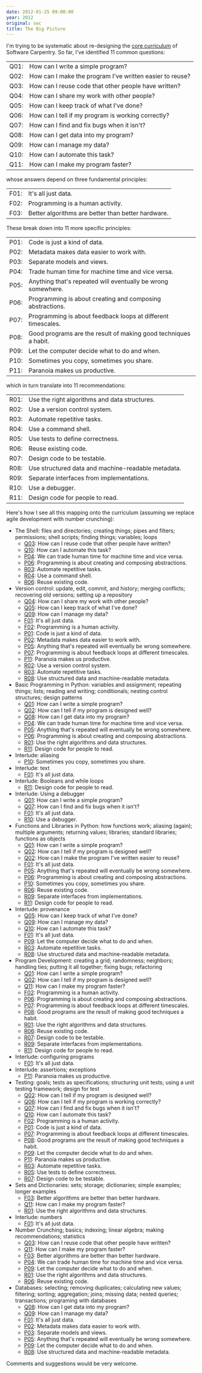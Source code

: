 ```yaml
---
date: 2012-01-25 09:00:00
year: 2012
original: swc
title: The Big Picture
---
```

<p>I'm trying to be systematic about re-designing the <a href="{{site.baseurl}}/blog/2012/01/revising-the-curriculum.html">core curriculum</a> of Software Carpentry. So far, I've identified 11 common questions:</p>
<table>
<tbody>
<tr>
<td id="Q01">Q01:</td>
<td>How can I write a simple program?</td>
</tr>
<tr>
<td id="Q02">Q02:</td>
<td>How can I make the program I've written easier to reuse?</td>
</tr>
<tr>
<td id="Q03">Q03:</td>
<td>How can I reuse code that other people have written?</td>
</tr>
<tr>
<td id="Q04">Q04:</td>
<td>How can I share my work with other people?</td>
</tr>
<tr>
<td id="Q05">Q05:</td>
<td>How can I keep track of what I've done?</td>
</tr>
<tr>
<td id="Q06">Q06:</td>
<td>How can I tell if my program is working correctly?</td>
</tr>
<tr>
<td id="Q07">Q07:</td>
<td>How can I find and fix bugs when it isn't?</td>
</tr>
<tr>
<td id="Q08">Q08:</td>
<td>How can I get data into my program?</td>
</tr>
<tr>
<td id="Q09">Q09:</td>
<td>How can I manage my data?</td>
</tr>
<tr>
<td id="Q10">Q10:</td>
<td>How can I automate this task?</td>
</tr>
<tr>
<td id="Q11">Q11:</td>
<td>How can I make my program faster?</td>
</tr>
</tbody>
</table>
<p>whose answers depend on three fundamental principles:</p>
<table>
<tbody>
<tr>
<td id="F01">F01:</td>
<td>It's all just data.</td>
</tr>
<tr>
<td id="F02">F02:</td>
<td>Programming is a human activity.</td>
</tr>
<tr>
<td id="F03">F03:</td>
<td>Better algorithms are better than better hardware.</td>
</tr>
</tbody>
</table>
<p>These break down into 11 more specific principles:</p>
<table>
<tbody>
<tr>
<td id="P01">P01:</td>
<td>Code is just a kind of data.</td>
</tr>
<tr>
<td id="P02">P02:</td>
<td>Metadata makes data easier to work with.</td>
</tr>
<tr>
<td id="P03">P03:</td>
<td>Separate models and views.</td>
</tr>
<tr>
<td id="P04">P04:</td>
<td>Trade human time for machine time and vice versa.</td>
</tr>
<tr>
<td id="P05">P05:</td>
<td>Anything that's repeated will eventually be wrong somewhere.</td>
</tr>
<tr>
<td id="P06">P06:</td>
<td>Programming is about creating and composing abstractions.</td>
</tr>
<tr>
<td id="P07">P07:</td>
<td>Programming is about feedback loops at different timescales.</td>
</tr>
<tr>
<td id="P08">P08:</td>
<td>Good programs are the result of making good techniques a habit.</td>
</tr>
<tr>
<td id="P09">P09:</td>
<td>Let the computer decide what to do and when.</td>
</tr>
<tr>
<td id="P10">P10:</td>
<td>Sometimes you copy, sometimes you share.</td>
</tr>
<tr>
<td id="P11">P11:</td>
<td>Paranoia makes us productive.</td>
</tr>
</tbody>
</table>
<p>which in turn translate into 11 recommendations:</p>
<table>
<tbody>
<tr>
<td id="R01">R01:</td>
<td>Use the right algorithms and data structures.</td>
</tr>
<tr>
<td id="R02">R02:</td>
<td>Use a version control system.</td>
</tr>
<tr>
<td id="R03">R03:</td>
<td>Automate repetitive tasks.</td>
</tr>
<tr>
<td id="R04">R04:</td>
<td>Use a command shell.</td>
</tr>
<tr>
<td id="R05">R05:</td>
<td>Use tests to define correctness.</td>
</tr>
<tr>
<td id="R06">R06:</td>
<td>Reuse existing code.</td>
</tr>
<tr>
<td id="R07">R07:</td>
<td>Design code to be testable.</td>
</tr>
<tr>
<td id="R08">R08:</td>
<td>Use structured data and machine-readable metadata.</td>
</tr>
<tr>
<td id="R09">R09:</td>
<td>Separate interfaces from implementations.</td>
</tr>
<tr>
<td id="R10">R10:</td>
<td>Use a debugger.</td>
</tr>
<tr>
<td id="R11">R11:</td>
<td>Design code for people to read.</td>
</tr>
</tbody>
</table>
<p>Here's how I see all this mapping onto the curriculum (assuming we replace agile development with number crunching):</p>
<ul>
<li>The Shell: files and directories; creating things; pipes and filters; permissions; shell scripts; finding things; variables; loops
<ul>
<li><a href="#Q03">Q03</a>: How can I reuse code that other people have written?</li>
<li><a href="#Q10">Q10</a>: How can I automate this task?</li>
<li><a href="#P04">P04</a>: We can trade human time for machine time and vice versa.</li>
<li><a href="#P06">P06</a>: Programming is about creating and composing abstractions.</li>
<li><a href="#R03">R03</a>: Automate repetitive tasks.</li>
<li><a href="#R04">R04</a>: Use a command shell.</li>
<li><a href="#R06">R06</a>: Reuse existing code.</li>
</ul>
</li>
<li>Version control: update, edit, commit, and history; merging conflicts; recovering old versions; setting up a repository
<ul>
<li><a href="#Q04">Q04</a>: How can I share my work with other people?</li>
<li><a href="#Q05">Q05</a>: How can I keep track of what I've done?</li>
<li><a href="#Q09">Q09</a>: How can I manage my data?</li>
<li><a href="#F01">F01</a>: It's all just data.</li>
<li><a href="#F02">F02</a>: Programming is a human activity.</li>
<li><a href="#P01">P01</a>: Code is just a kind of data.</li>
<li><a href="#P02">P02</a>: Metadata makes data easier to work with.</li>
<li><a href="#P05">P05</a>: Anything that's repeated will eventually be wrong somewhere.</li>
<li><a href="#P07">P07</a>: Programming is about feedback loops at different timescales.</li>
<li><a href="#P11">P11</a>: Paranoia makes us productive.</li>
<li><a href="#R02">R02</a>: Use a version control system.</li>
<li><a href="#R03">R03</a>: Automate repetitive tasks.</li>
<li><a href="#R08">R08</a>: Use structured data and machine-readable metadata.</li>
</ul>
</li>
<li>Basic Programming in Python: variables and assignment; repeating things; lists; reading and writing; conditionals; nesting control structures; design patterns
<ul>
<li><a href="#Q01">Q01</a>: How can I write a simple program?</li>
<li><a href="#Q02">Q02</a>: How can I tell if my program is designed well?</li>
<li><a href="#Q08">Q08</a>: How can I get data into my program?</li>
<li><a href="#P04">P04</a>: We can trade human time for machine time and vice versa.</li>
<li><a href="#P05">P05</a>: Anything that's repeated will eventually be wrong somewhere.</li>
<li><a href="#P06">P06</a>: Programming is about creating and composing abstractions.</li>
<li><a href="#R01">R01</a>: Use the right algorithms and data structures.</li>
<li><a href="#R11">R11</a>: Design code for people to read.</li>
</ul>
</li>
<li>Interlude: aliasing
<ul>
<li><a href="#P10">P10</a>: Sometimes you copy, sometimes you share.</li>
</ul>
</li>
<li>Interlude: text
<ul>
<li><a href="#F01">F01</a>: It's all just data.</li>
</ul>
</li>
<li>Interlude: Booleans and while loops
<ul>
<li><a href="#R11">R11</a>: Design code for people to read.</li>
</ul>
</li>
<li>Interlude: Using a debugger
<ul>
<li><a href="#Q01">Q01</a>: How can I write a simple program?</li>
<li><a href="#Q07">Q07</a>: How can I find and fix bugs when it isn't?</li>
<li><a href="#F01">F01</a>: It's all just data.</li>
<li><a href="#R10">R10</a>: Use a debugger.</li>
</ul>
</li>
<li>Functions and Libraries in Python: how functions work; aliasing (again); multiple arguments; returning values; libraries; standard libraries; functions as objects
<ul>
<li><a href="#Q01">Q01</a>: How can I write a simple program?</li>
<li><a href="#Q02">Q02</a>: How can I tell if my program is designed well?</li>
<li><a href="#Q02">Q02</a>: How can I make the program I've written easier to reuse?</li>
<li><a href="#F01">F01</a>: It's all just data.</li>
<li><a href="#P05">P05</a>: Anything that's repeated will eventually be wrong somewhere.</li>
<li><a href="#P06">P06</a>: Programming is about creating and composing abstractions.</li>
<li><a href="#P10">P10</a>: Sometimes you copy, sometimes you share.</li>
<li><a href="#R06">R06</a>: Reuse existing code.</li>
<li><a href="#R09">R09</a>: Separate interfaces from implementations.</li>
<li><a href="#R11">R11</a>: Design code for people to read.</li>
</ul>
</li>
<li>Interlude: provenance
<ul>
<li><a href="#Q05">Q05</a>: How can I keep track of what I've done?</li>
<li><a href="#Q09">Q09</a>: How can I manage my data?</li>
<li><a href="#Q10">Q10</a>: How can I automate this task?</li>
<li><a href="#F01">F01</a>: It's all just data.</li>
<li><a href="#P09">P09</a>: Let the computer decide what to do and when.</li>
<li><a href="#R03">R03</a>: Automate repetitive tasks.</li>
<li><a href="#R08">R08</a>: Use structured data and machine-readable metadata.</li>
</ul>
</li>
<li>Program Development: creating a grid; randomness; neighbors; handling ties; putting it all together; fixing bugs; refactoring
<ul>
<li><a href="#Q01">Q01</a>: How can I write a simple program?</li>
<li><a href="#Q02">Q02</a>: How can I tell if my program is designed well?</li>
<li><a href="#Q11">Q11</a>: How can I make my program faster?</li>
<li><a href="#F02">F02</a>: Programming is a human activity.</li>
<li><a href="#P06">P06</a>: Programming is about creating and composing abstractions.</li>
<li><a href="#P07">P07</a>: Programming is about feedback loops at different timescales.</li>
<li><a href="#P08">P08</a>: Good programs are the result of making good techniques a habit.</li>
<li><a href="#R01">R01</a>: Use the right algorithms and data structures.</li>
<li><a href="#R06">R06</a>: Reuse existing code.</li>
<li><a href="#R07">R07</a>: Design code to be testable.</li>
<li><a href="#R09">R09</a>: Separate interfaces from implementations.</li>
<li><a href="#R11">R11</a>: Design code for people to read.</li>
</ul>
</li>
<li>Interlude: configuring programs
<ul>
<li><a href="#F01">F01</a>: It's all just data.</li>
</ul>
</li>
<li>Interlude: assertions; exceptions
<ul>
<li><a href="#P11">P11</a>: Paranoia makes us productive.</li>
</ul>
</li>
<li>Testing: goals; tests as specifications; structuring unit tests; using a unit testing framework; design for test
<ul>
<li><a href="#Q02">Q02</a>: How can I tell if my program is designed well?</li>
<li><a href="#Q06">Q06</a>: How can I tell if my program is working correctly?</li>
<li><a href="#Q07">Q07</a>: How can I find and fix bugs when it isn't?</li>
<li><a href="#Q10">Q10</a>: How can I automate this task?</li>
<li><a href="#F02">F02</a>: Programming is a human activity.</li>
<li><a href="#P01">P01</a>: Code is just a kind of data.</li>
<li><a href="#P07">P07</a>: Programming is about feedback loops at different timescales.</li>
<li><a href="#P08">P08</a>: Good programs are the result of making good techniques a habit.</li>
<li><a href="#P09">P09</a>: Let the computer decide what to do and when.</li>
<li><a href="#P11">P11</a>: Paranoia makes us productive.</li>
<li><a href="#R03">R03</a>: Automate repetitive tasks.</li>
<li><a href="#R05">R05</a>: Use tests to define correctness.</li>
<li><a href="#R07">R07</a>: Design code to be testable.</li>
</ul>
</li>
<li>Sets and Dictionaries: sets; storage; dictionaries; simple examples; longer examples
<ul>
<li><a href="#F03">F03</a>: Better algorithms are better than better hardware.</li>
<li><a href="#Q11">Q11</a>: How can I make my program faster?</li>
<li><a href="#R01">R01</a>: Use the right algorithms and data structures.</li>
</ul>
</li>
<li>Interlude: numbers
<ul>
<li><a href="#F01">F01</a>: It's all just data.</li>
</ul>
</li>
<li>Number Crunching; basics; indexing; linear algebra; making recommendations; statistics
<ul>
<li><a href="#Q03">Q03</a>: How can I reuse code that other people have written?</li>
<li><a href="#Q11">Q11</a>: How can I make my program faster?</li>
<li><a href="#F03">F03</a>: Better algorithms are better than better hardware.</li>
<li><a href="#P04">P04</a>: We can trade human time for machine time and vice versa.</li>
<li><a href="#P09">P09</a>: Let the computer decide what to do and when.</li>
<li><a href="#R01">R01</a>: Use the right algorithms and data structures.</li>
<li><a href="#R06">R06</a>: Reuse existing code.</li>
</ul>
</li>
<li>Databases: selecting; removing duplicates; calculating new values; filtering; sorting; aggregation; joins; missing data; nested queries; transactions; programing with databases
<ul>
<li><a href="#Q08">Q08</a>: How can I get data into my program?</li>
<li><a href="#Q09">Q09</a>: How can I manage my data?</li>
<li><a href="#F01">F01</a>: It's all just data.</li>
<li><a href="#P02">P02</a>: Metadata makes data easier to work with.</li>
<li><a href="#P03">P03</a>: Separate models and views.</li>
<li><a href="#P05">P05</a>: Anything that's repeated will eventually be wrong somewhere.</li>
<li><a href="#P09">P09</a>: Let the computer decide what to do and when.</li>
<li><a href="#R08">R08</a>: Use structured data and machine-readable metadata.</li>
</ul>
</li>
</ul>
<p>Comments and suggestions would be very welcome.</p>
